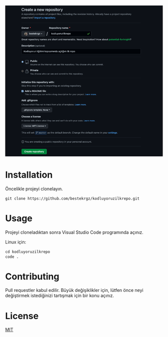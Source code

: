![](project.png)


# Installation

<p>Öncelikle projeyi clonelayın. 

```
git clone https://github.com/bestekrgz/kodluyoruzilkrepo.git
```

</p>

# Usage

<p>Projeyi cloneladıktan sonra Visual Studio Code programında açınız.

Linux için:

```
cd kodluyoruzilkrepo
code .
```

</p>

# Contributing

<p>Pull requestler kabul edilir. Büyük değişiklikler için, lütfen önce neyi değiştirmek istediğinizi tartışmak için bir konu açınız.

</p>

# License
[MIT](https://choosealicense.com/licenses/mit/)